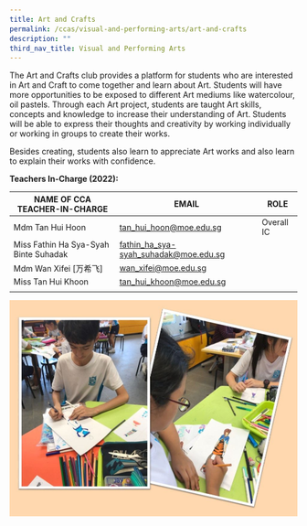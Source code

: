 ```yaml
---
title: Art and Crafts
permalink: /ccas/visual-and-performing-arts/art-and-crafts
description: ""
third_nav_title: Visual and Performing Arts
---
```

The Art and Crafts club provides a platform for students who are interested in Art and Craft to come together and learn about Art. Students will have more opportunities to be exposed to different Art mediums like watercolour, oil pastels. Through each Art project, students are taught Art skills, concepts and knowledge to increase their understanding of Art. Students will be able to express their thoughts and creativity by working individually or working in groups to create their works.  

Besides creating, students also learn to appreciate Art works and also learn to explain their works with confidence. 

**Teachers In-Charge (2022):**

| NAME OF CCA<br>TEACHER-IN-CHARGE | EMAIL | ROLE |
|---|---|---|
| Mdm Tan Hui Hoon | tan_hui_hoon@moe.edu.sg | Overall IC |
| Miss Fathin Ha Sya-Syah Binte Suhadak | fathin_ha_sya-syah_suhadak@moe.edu.sg |   |
| Mdm Wan Xifei [万希飞] | wan_xifei@moe.edu.sg |   |
| Miss Tan Hui Khoon | tan_hui_khoon@moe.edu.sg |  |
| | | |

![](/images/Slide1.jpg)